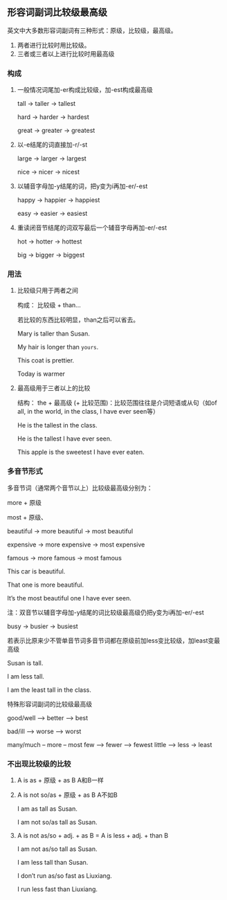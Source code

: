 ## 形容词副词比较级最高级

英文中大多数形容词副词有三种形式：原级，比较级，最高级。

1. 两者进行比较时用比较级。
2. 三者或三者以上进行比较时用最高级

### 构成

1. 一般情况词尾加-er构成比较级，加-est构成最高级

   tall -> taller -> tallest

   hard -> harder -> hardest

   great -> greater -> greatest

2. 以-e结尾的词直接加-r/-st

   large -> larger -> largest

   nice -> nicer -> nicest

3. 以辅音字母加-y结尾的词，把y变为i再加-er/-est

   happy -> happier -> happiest

   easy -> easier -> easiest

4. 重读闭音节结尾的词双写最后一个辅音字母再加-er/-est

   hot -> hotter -> hottest

   big -> bigger -> biggest

### 用法

1. 比较级只用于两者之间

   构成： 比较级 + than…

   若比较的东西比较明显，than之后可以省去。

   Mary is taller than Susan.

   My hair is longer than `yours`.

   This coat is prettier.

   Today is warmer

2. 最高级用于三者以上的比较

   结构：
   the + 最高级 (+ 比较范围)：比较范围往往是介词短语或从句（如of all, in the world, in the class, I have ever seen等）

   He is the tallest in the class.

   He is the tallest I have ever seen.

   This apple is the sweetest I have ever eaten.

### 多音节形式

多音节词（通常两个音节以上）比较级最高级分别为：

more + 原级

most + 原级、

beautiful -> more beautiful -> most beautiful

expensive -> more expensive -> most expensive

famous -> more famous -> most famous	

This car is beautiful.

That one is more beautiful.

It’s the most beautiful one I have ever seen.

注：双音节以辅音字母加-y结尾的词比较级最高级仍把y变为i再加-er/-est

busy -> busier -> busiest

若表示比原来少不管单音节词多音节词都在原级前加less变比较级，加least变最高级

Susan is tall.

I am less tall.

I am the least tall in the class.

特殊形容词副词的比较级最高级

good/well –> better –> best

bad/ill –> worse –> worst

many/much – more – most
few –> fewer –> fewest
little –> less -> least

### 不出现比较级的比较

1. A is as + 原级 + as B A和B一样

2. A is not so/as + 原级 + as B A不如B

   I am as tall as Susan.

   I am not so/as tall as Susan.

3. A is not as/so + adj. + as B      =     A is less + adj. + than B

   I am not as/so tall as Susan.

   I am less tall than Susan.

   I don’t run as/so fast as Liuxiang.

   I run less fast than Liuxiang.





















